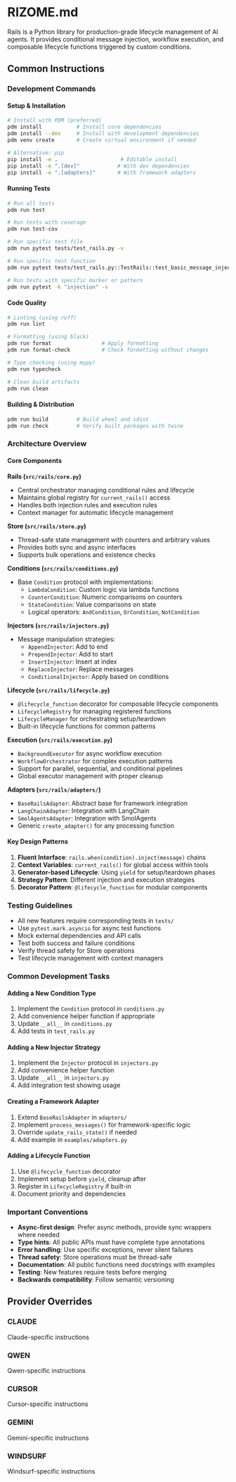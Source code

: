 <!-- Current Date: 2025-08-29 14:36:30 UTC -->

# RIZOME.md

Rails is a Python library for production-grade lifecycle management of AI agents. It provides conditional message injection, workflow execution, and composable lifecycle functions triggered by custom conditions.

## Common Instructions

### Development Commands

#### Setup & Installation
```bash
# Install with PDM (preferred)
pdm install           # Install core dependencies
pdm install --dev     # Install with development dependencies
pdm venv create       # Create virtual environment if needed

# Alternative: pip
pip install -e .                    # Editable install
pip install -e ".[dev]"            # With dev dependencies
pip install -e ".[adapters]"       # With framework adapters
```

#### Running Tests
```bash
# Run all tests
pdm run test

# Run tests with coverage
pdm run test-cov

# Run specific test file
pdm run pytest tests/test_rails.py -v

# Run specific test function
pdm run pytest tests/test_rails.py::TestRails::test_basic_message_injection -v

# Run tests with specific marker or pattern
pdm run pytest -k "injection" -v
```

#### Code Quality
```bash
# Linting (using ruff)
pdm run lint

# Formatting (using black)
pdm run format                # Apply formatting
pdm run format-check          # Check formatting without changes

# Type checking (using mypy)
pdm run typecheck

# Clean build artifacts
pdm run clean
```

#### Building & Distribution
```bash
pdm run build         # Build wheel and sdist
pdm run check         # Verify built packages with twine
```

### Architecture Overview

#### Core Components

**Rails (`src/rails/core.py`)**
- Central orchestrator managing conditional rules and lifecycle
- Maintains global registry for `current_rails()` access
- Handles both injection rules and execution rules
- Context manager for automatic lifecycle management

**Store (`src/rails/store.py`)**
- Thread-safe state management with counters and arbitrary values
- Provides both sync and async interfaces
- Supports bulk operations and existence checks

**Conditions (`src/rails/conditions.py`)**
- Base `Condition` protocol with implementations:
  - `LambdaCondition`: Custom logic via lambda functions
  - `CounterCondition`: Numeric comparisons on counters
  - `StateCondition`: Value comparisons on state
  - Logical operators: `AndCondition`, `OrCondition`, `NotCondition`

**Injectors (`src/rails/injectors.py`)**
- Message manipulation strategies:
  - `AppendInjector`: Add to end
  - `PrependInjector`: Add to start
  - `InsertInjector`: Insert at index
  - `ReplaceInjector`: Replace messages
  - `ConditionalInjector`: Apply based on conditions

**Lifecycle (`src/rails/lifecycle.py`)**
- `@lifecycle_function` decorator for composable lifecycle components
- `LifecycleRegistry` for managing registered functions
- `LifecycleManager` for orchestrating setup/teardown
- Built-in lifecycle functions for common patterns

**Execution (`src/rails/execution.py`)**
- `BackgroundExecutor` for async workflow execution
- `WorkflowOrchestrator` for complex execution patterns
- Support for parallel, sequential, and conditional pipelines
- Global executor management with proper cleanup

**Adapters (`src/rails/adapters/`)**
- `BaseRailsAdapter`: Abstract base for framework integration
- `LangChainAdapter`: Integration with LangChain
- `SmolAgentsAdapter`: Integration with SmolAgents
- Generic `create_adapter()` for any processing function

#### Key Design Patterns

1. **Fluent Interface**: `rails.when(condition).inject(message)` chains
2. **Context Variables**: `current_rails()` for global access within tools
3. **Generator-based Lifecycle**: Using `yield` for setup/teardown phases
4. **Strategy Pattern**: Different injection and execution strategies
5. **Decorator Pattern**: `@lifecycle_function` for modular components

### Testing Guidelines

- All new features require corresponding tests in `tests/`
- Use `pytest.mark.asyncio` for async test functions
- Mock external dependencies and API calls
- Test both success and failure conditions
- Verify thread safety for Store operations
- Test lifecycle management with context managers

### Common Development Tasks

#### Adding a New Condition Type
1. Implement the `Condition` protocol in `conditions.py`
2. Add convenience helper function if appropriate
3. Update `__all__` in `conditions.py`
4. Add tests in `test_rails.py`

#### Adding a New Injector Strategy
1. Implement the `Injector` protocol in `injectors.py`
2. Add convenience helper function
3. Update `__all__` in `injectors.py`
4. Add integration test showing usage

#### Creating a Framework Adapter
1. Extend `BaseRailsAdapter` in `adapters/`
2. Implement `process_messages()` for framework-specific logic
3. Override `update_rails_state()` if needed
4. Add example in `examples/adapters.py`

#### Adding a Lifecycle Function
1. Use `@lifecycle_function` decorator
2. Implement setup before `yield`, cleanup after
3. Register in `LifecycleRegistry` if built-in
4. Document priority and dependencies

### Important Conventions

- **Async-first design**: Prefer async methods, provide sync wrappers where needed
- **Type hints**: All public APIs must have complete type annotations
- **Error handling**: Use specific exceptions, never silent failures
- **Thread safety**: Store operations must be thread-safe
- **Documentation**: All public functions need docstrings with examples
- **Testing**: New features require tests before merging
- **Backwards compatibility**: Follow semantic versioning

## Provider Overrides

### CLAUDE
Claude-specific instructions

### QWEN
Qwen-specific instructions

### CURSOR
Cursor-specific instructions

### GEMINI
Gemini-specific instructions

### WINDSURF
Windsurf-specific instructions
